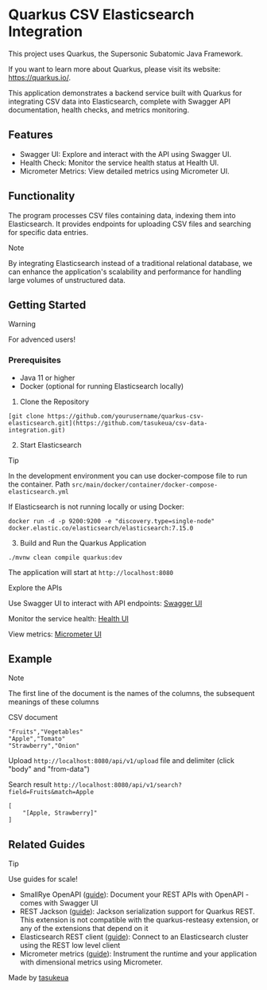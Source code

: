 # Quarkus CSV Elasticsearch Integration

This project uses Quarkus, the Supersonic Subatomic Java Framework.

If you want to learn more about Quarkus, please visit its website: <https://quarkus.io/>.

This application demonstrates a backend service built with Quarkus for integrating CSV data into Elasticsearch, complete with Swagger API documentation, health checks, and metrics monitoring.

## Features

- Swagger UI: Explore and interact with the API using Swagger UI.
- Health Check: Monitor the service health status at Health UI.
- Micrometer Metrics: View detailed metrics using Micrometer UI.

## Functionality

The program processes CSV files containing data, indexing them into Elasticsearch. It provides endpoints for uploading CSV files and searching for specific data entries.

>[!NOTE]
>By integrating Elasticsearch instead of a traditional relational database, we can enhance the application's scalability and performance for handling large volumes of unstructured data.

## Getting Started

>[!WARNING]
>For advenced users!

### Prerequisites
- Java 11 or higher
- Docker (optional for running Elasticsearch locally)

1. Clone the Repository

```[git clone https://github.com/yourusername/quarkus-csv-elasticsearch.git](https://github.com/tasukeua/csv-data-integration.git)```

2. Start Elasticsearch

>[!TIP]
>In the development environment you can use docker-compose file to run the container.
>Path ```src/main/docker/container/docker-compose-elasticsearch.yml```

If Elasticsearch is not running locally or using Docker:

```docker run -d -p 9200:9200 -e "discovery.type=single-node" docker.elastic.co/elasticsearch/elasticsearch:7.15.0```

3. Build and Run the Quarkus Application

```./mvnw clean compile quarkus:dev```

The application will start at ```http://localhost:8080```

Explore the APIs

Use Swagger UI to interact with API endpoints: [Swagger UI](http://localhost:8080/q/swagger-ui/#/)

Monitor the service health: [Health UI](http://localhost:8080/q/health-ui/)

View metrics: [Micrometer UI](http://localhost:8080/q/dev-ui/configuration-form-editorfilter=quarkus.micrometer)

## Example

>[!NOTE]
>The first line of the document is the names of the columns, the subsequent meanings of these columns

CSV document

```
"Fruits","Vegetables"
"Apple","Tomato"
"Strawberry","Onion"
```

Upload ```http://localhost:8080/api/v1/upload``` file and delimiter (click "body" and "from-data")

Search result ```http://localhost:8080/api/v1/search?field=Fruits&match=Apple```

```
[
    "[Apple, Strawberry]"
]
```

## Related Guides

>[!TIP]
>Use guides for scale!

- SmallRye OpenAPI ([guide](https://quarkus.io/guides/openapi-swaggerui)): Document your REST APIs with OpenAPI - comes
  with Swagger UI
- REST Jackson ([guide](https://quarkus.io/guides/rest#json-serialisation)): Jackson serialization support for Quarkus
  REST. This extension is not compatible with the quarkus-resteasy extension, or any of the extensions that depend on it
- Elasticsearch REST client ([guide](https://quarkus.io/guides/elasticsearch)): Connect to an Elasticsearch cluster
  using the REST low level client
- Micrometer metrics ([guide](https://quarkus.io/guides/micrometer)): Instrument the runtime and your application with
  dimensional metrics using Micrometer.

Made by [tasukeua](https://www.youtube.com/watch?v=dQw4w9WgXcQ)

